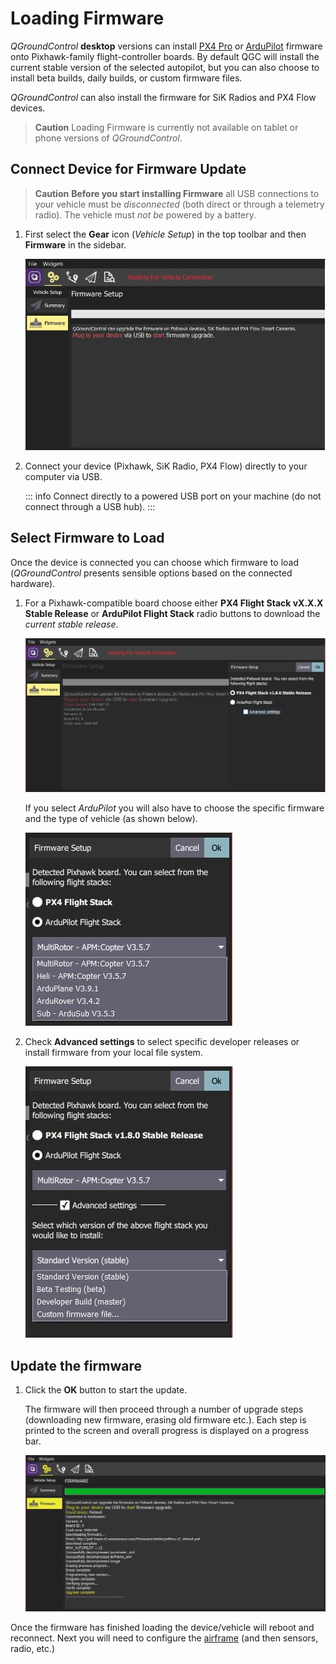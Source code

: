# Loading Firmware

_QGroundControl_ **desktop** versions can install [PX4 Pro](http://px4.io/) or [ArduPilot](http://ardupilot.com) firmware onto Pixhawk-family flight-controller boards. By default QGC will install the current stable version of the selected autopilot, but you can also choose to install beta builds, daily builds, or custom firmware files.

_QGroundControl_ can also install the firmware for SiK Radios and PX4 Flow devices.

> **Caution** Loading Firmware is currently not available on tablet or phone versions of _QGroundControl_.

## Connect Device for Firmware Update

> **Caution** **Before you start installing Firmware** all USB connections to your vehicle must be _disconnected_ (both direct or through a telemetry radio). The vehicle must _not be_ powered by a battery.

1. First select the **Gear** icon (_Vehicle Setup_) in the top toolbar and then **Firmware** in the sidebar.

   ![Firmware disconnected](../../../assets/setup/firmware/firmware_disconnected.jpg)

2. Connect your device (Pixhawk, SiK Radio, PX4 Flow) directly to your computer via USB.

   ::: info
   Connect directly to a powered USB port on your machine (do not connect through a USB hub).
   :::

## Select Firmware to Load

Once the device is connected you can choose which firmware to load (_QGroundControl_ presents sensible options based on the connected hardware).

1. For a Pixhawk-compatible board choose either **PX4 Flight Stack vX.X.X Stable Release** or **ArduPilot Flight Stack** radio buttons to download the _current stable release_.

   ![Select PX4](../../../assets/setup/firmware/firmware_select_default_px4.jpg)

   If you select _ArduPilot_ you will also have to choose the specific firmware and the type of vehicle (as shown below).

   ![Select ArduPilot](../../../assets/setup/firmware/firmware_selection_ardupilot.jpg)

2. Check **Advanced settings** to select specific developer releases or install firmware from your local file system.

   ![ArduPilot - Advanced Settings](../../../assets/setup/firmware/firmware_selection_advanced_settings.jpg)

## Update the firmware

1. Click the **OK** button to start the update.

   The firmware will then proceed through a number of upgrade steps (downloading new firmware, erasing old firmware etc.). Each step is printed to the screen and overall progress is displayed on a progress bar.

   ![Firmware Upgrade Complete](../../../assets/setup/firmware/firmware_upgrade_complete.jpg)

Once the firmware has finished loading the device/vehicle will reboot and reconnect. Next you will need to configure the [airframe](../setup_view/airframe.md) (and then sensors, radio, etc.)
